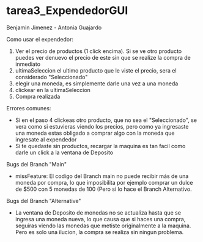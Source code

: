 # tarea3_ExpendedorGUI
Benjamin Jimenez - Antonia Guajardo

Como usar el expendedor:

1) Ver el precio de productos (1 click encima). Si se ve otro producto puedes ver denuevo el precio de este sin que se realize la compra de inmediato
2) ultimaSeleccion el ultimo producto que le viste el precio, sera el considerado "Seleccionado"
3) elegir una moneda, es simplemente darle una vez a una moneda 
4) clickear en la ultimaSeleccion
5) Compra realizada

Errores comunes:

- Si en el paso 4 clickeas otro producto, que no sea el "Seleccionado", se vera como si estuvieras viendo los precios, pero como ya ingresaste una moneda estas obligado a comprar algo con la moneda que ingresate al expendedor
- Si te quedaste sin productos, recargar la maquina es tan facil como darle un click a la ventana de Deposito


Bugs del Branch "Main"
- missFeature: El codigo del Branch main no puede recibir más de una moneda por compra, lo que imposibilita por ejemplo comprar un dulce de $500 con 5 monedas de 100 (Pero si lo hace el Branch Alternativo.

Bugs del Branch "Alternative"
- La ventana de Deposito de monedas no se actualiza hasta que se ingresa una moneda nueva, lo que causa que si haces una compra, seguiras viendo las monedas que metiste originalmente a la maquina. Pero es solo una ilucion, la compra se realiza sin ningun problema.

